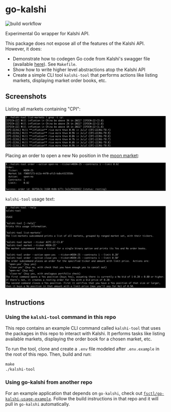 # go-kalshi

![build workflow](https://github.com/fsctl/go-kalshi/actions/workflows/makefile.yml/badge.svg)

Experimental Go wrapper for Kalshi API.

This package does not expose all of the features of the Kalshi API. However, it does:

 * Demonstrate how to codegen Go code from Kalshi's swagger file (available [here](https://kalshi-public-docs.s3.amazonaws.com/KalshiAPI.html)). See `Makefile`.
 * Show how to write higher level abstractions atop the Kalshi API
 * Create a simple CLI tool `kalshi-tool` that performs actions like listing markets, displaying market order books, etc.

## Screenshots

Listing all markets containing "CPI":

![screenshot list-markets](/img/screenshot-list-markets.png)

Placing an order to open a new No position in the [moon market](https://kalshi.com/events/MOON-25/markets/MOON-25):

![screenshot order](/img/screenshot-order.png)

`kalshi-tool` usage text:

![screenshot help](/img/screenshot-help.png)

## Instructions

### Using the `kalshi-tool` command in this repo

This repo contains an example CLI command called `kalshi-tool` that uses the packages in this repo to interact with Kalshi.  It performs tasks like listing available markets, displaying the order book for a chosen market, etc.  

To run the tool, clone and create a `.env` file modeled after `.env.example` in the root of this repo.  Then, build and run:

```
make
./kalshi-tool
```

### Using go-kalshi from another repo

For an example application that depends on `go-kalshi`, check out [`fsctl/go-kalshi-usage-example`](https://github.com/fsctl/go-kalshi-usage-example).  Follow the build instructions in that repo and it will pull in `go-kalshi` automatically.
